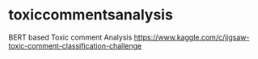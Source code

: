 # toxiccommentsanalysis
BERT based Toxic comment Analysis 
https://www.kaggle.com/c/jigsaw-toxic-comment-classification-challenge
